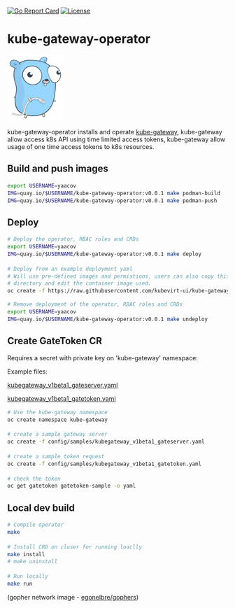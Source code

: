 [![Go Report Card](https://goreportcard.com/badge/github.com/kubevirt-ui/kube-gateway-operator)](https://goreportcard.com/report/github.com/kubevirt-ui/kube-gateway-operator)
[![License](https://img.shields.io/badge/License-Apache%202.0-blue.svg)](https://opensource.org/licenses/Apache-2.0)

# kube-gateway-operator

![alt gopher network](https://raw.githubusercontent.com/kubevirt-ui/kube-gateway/main/docs/network-side.png)

kube-gateway-operator installs and operate [kube-gateway](https://github.com/kubevirt-ui/kube-gateway), kube-gateway allow access k8s API using time limited access tokens, kube-gateway allow usage of one time access tokens to k8s resources.

## Build and push images

```bash
export USERNAME=yaacov
IMG=quay.io/$USERNAME/kube-gateway-operator:v0.0.1 make podman-build
IMG=quay.io/$USERNAME/kube-gateway-operator:v0.0.1 make podman-push
```

## Deploy

```bash
# Deploy the operator, RBAC roles and CRDs
export USERNAME=yaacov
IMG=quay.io/$USERNAME/kube-gateway-operator:v0.0.1 make deploy

# Deploy from an example deployment yaml
# Will use pre-defined images and permistions, users can also copy this file to local
# directory and edit the container image used.
oc create -f https://raw.githubusercontent.com/kubevirt-ui/kube-gateway-operator/main/deploy/kube-gateway-operator.yaml
```

```bash
# Remove deployment of the operator, RBAC roles and CRDs
export USERNAME=yaacov
IMG=quay.io/$USERNAME/kube-gateway-operator:v0.0.1 make undeploy
```

## Create GateToken CR

Requires a secret with private key on 'kube-gateway' namespace:

Example files:

[kubegateway_v1beta1_gateserver.yaml](/config/samples/kubegateway_v1beta1_gateserver.yaml)

[kubegateway_v1beta1_gatetoken.yaml](/config/samples/kubegateway_v1beta1_gatetoken.yaml)

```bash
# Use the kube-gateway namespace
oc create namespace kube-gateway

# create a sample gateway server
oc create -f config/samples/kubegateway_v1beta1_gateserver.yaml

# create a sample token request
oc create -f config/samples/kubegateway_v1beta1_gatetoken.yaml

# check the token
oc get gatetoken gatetoken-sample -o yaml
```

## Local dev build

```bash
# Compile operator
make

# Install CRD on cluser for running loaclly
make install
# make uninstall

# Run locally
make run
```

(gopher network image - [egonelbre/gophers](https://github.com/egonelbre/gophers))
